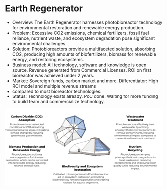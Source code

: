 
# Earth Regenerator


- Overview: The Earth Regenerator harnesses photobioreactor technology for environmental restoration and renewable energy production.
- Problem: Excessive CO2 emissions, chemical fertilizers, fossil fuel reliance, nutrient waste, and ecosystem degradation pose significant environmental challenges.
- Solution: Photobioreactors provide a multifaceted solution, absorbing CO2, producing high amounts of biofertilizers, biomass for renewable energy, and restoring ecosystems.
- Business model: All technology, software and knowledge is open source. Revenue generated from Commercial Licenses. ROI on first bioreactor was achieved under 2 years.
- Market: Sovereign funds, carbon market and more. Differentiator: High ROI model and multiple revenue streams
- compared to most bioreactor technologies.
- Status: Technology exists already. PoC done. Waiting for more funding to build team and commercialize technology.

![](img/earthregen1.png)